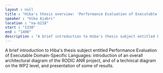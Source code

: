 ```yaml
---
layout : null
title : "Hiba's thesis overview: 'Performance Evaluation of Executable Domain-Specific Languages'"
speaker : "Hiba Ajabri"
location : "na-b218"
start : "1330"
end : "1400"
description : "A brief introduction to Hiba's thesis subject entitled Performance Evaluation of Executable Domain-Specific Languages: introduction of  an overall architectural diagram of the RODIC ANR project, and of a technical diagram on the WP2 level, and presentation of some of results."
---
```

A brief introduction to Hiba's thesis subject entitled Performance Evaluation of Executable Domain-Specific Languages: introduction of  an overall architectural diagram of the RODIC ANR project, and of a technical diagram on the WP2 level, and presentation of some of results.